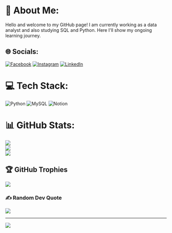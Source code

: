 # 💫 About Me:
Hello and welcome to my GitHub page! I am currently working as a data analyst and also studying SQL and Python. Here I'll show my ongoing learning journey.<br>


## 🌐 Socials:
[![Facebook](https://img.shields.io/badge/Facebook-%231877F2.svg?logo=Facebook&logoColor=white)](https://facebook.com/arthur.americo1) [![Instagram](https://img.shields.io/badge/Instagram-%23E4405F.svg?logo=Instagram&logoColor=white)](https://instagram.com/_artame) [![LinkedIn](https://img.shields.io/badge/LinkedIn-%230077B5.svg?logo=linkedin&logoColor=white)](https://linkedin.com/in/artame) 

# 💻 Tech Stack:
![Python](https://img.shields.io/badge/python-3670A0?style=for-the-badge&logo=python&logoColor=ffdd54) ![MySQL](https://img.shields.io/badge/mysql-%2300f.svg?style=for-the-badge&logo=mysql&logoColor=white) ![Notion](https://img.shields.io/badge/Notion-%23000000.svg?style=for-the-badge&logo=notion&logoColor=white)
# 📊 GitHub Stats:
![](https://github-readme-stats.vercel.app/api?username=arthur-americo&theme=dark&hide_border=false&include_all_commits=false&count_private=false)<br/>
![](https://github-readme-streak-stats.herokuapp.com/?user=arthur-americo&theme=dark&hide_border=false)<br/>
![](https://github-readme-stats.vercel.app/api/top-langs/?username=arthur-americo&theme=dark&hide_border=false&include_all_commits=false&count_private=false&layout=compact)

## 🏆 GitHub Trophies
![](https://github-profile-trophy.vercel.app/?username=arthur-americo&theme=tokyonight&no-frame=true&no-bg=false&margin-w=4)

### ✍️ Random Dev Quote
![](https://quotes-github-readme.vercel.app/api?type=horizontal&theme=tokyonight)

---
[![](https://visitcount.itsvg.in/api?id=arthur-americo&icon=0&color=0)](https://visitcount.itsvg.in)

<!-- Proudly created with GPRM ( https://gprm.itsvg.in ) -->
